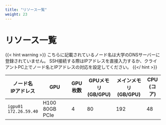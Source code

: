 ```yaml
---
title: "リソース一覧"
weight: 23
---
```


# リソース一覧

{{< hint warning >}}
こちらに記載されているノード名は大学のDNSサーバーに登録されていません。
SSH接続する際はIPアドレスを直接入力するか、クライアントPC上でノード名とIPアドレスの対応を設定してください。
{{</ hint >}}

|ノード名<br>IPアドレス|GPU|GPU<br>枚数|GPUメモリ<br>(GB/GPU)|メインメモリ<br>(GB/GPU)|CPU<br>(コア)|
|---|---|---|---|---|---|
|`igpu01`<br>`172.26.59.40`|H100 80GB PCIe|4|80|192|48|
